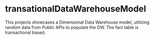 # transationalDataWarehouseModel
This projects showcases a Dimensional Data Warehouse model, utilizing random data from Public APIs  to populate the DW. The fact table is transactional based.
